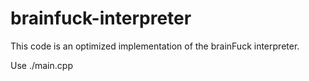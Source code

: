 # brainfuck-interpreter
This code is an optimized implementation of the brainFuck interpreter. 

Use ./main.cpp
